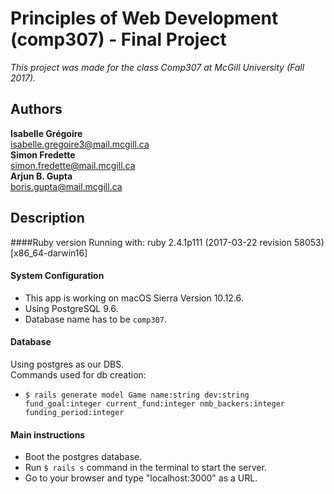 # Principles of Web Development (comp307) - Final Project

*This project was made for the class Comp307 at McGill University (Fall 2017).*

## Authors
**Isabelle Grégoire**  
isabelle.gregoire3@mail.mcgill.ca  
**Simon Fredette**  
simon.fredette@mail.mcgill.ca  
**Arjun B. Gupta**  
boris.gupta@mail.mcgill.ca

## Description
####Ruby version
Running with:
ruby 2.4.1p111 (2017-03-22 revision 58053) [x86_64-darwin16]

#### System Configuration
* This app is working on macOS Sierra Version 10.12.6.
* Using PostgreSQL 9.6.
* Database name has to be `comp307`.

#### Database
Using postgres as our DBS.  
Commands used for db creation:
* `$ rails generate model Game name:string dev:string fund_goal:integer current_fund:integer nmb_backers:integer funding_period:integer`

#### Main instructions
* Boot the postgres database.
* Run `$ rails s` command in the terminal to start the server.
* Go to your browser and type "localhost:3000" as a URL.